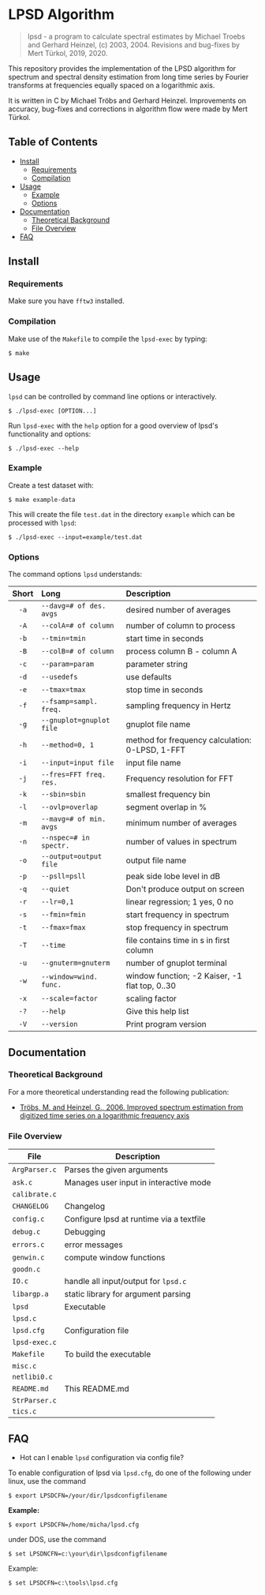 # LPSD Algorithm

> lpsd - a program to calculate spectral estimates by Michael Troebs  and
> Gerhard Heinzel, (c) 2003, 2004. Revisions and bug-fixes by Mert Türkol, 2019, 2020.

This repository provides the implementation of the LPSD algorithm for spectrum
and spectral density estimation from long time series by Fourier transforms at
frequencies equally spaced on a logarithmic axis.

It is written in C by Michael Tröbs and Gerhard Heinzel. 
Improvements on accuracy, bug-fixes and corrections in algorithm flow were made 
by Mert Türkol.


## Table of Contents

<!-- vim-markdown-toc GFM -->

* [Install](#install)
    * [Requirements](#requirements)
    * [Compilation](#compilation)
* [Usage](#usage)
    * [Example](#example)
    * [Options](#options)
* [Documentation](#documentation)
    * [Theoretical Background](#theoretical-background)
    * [File Overview](#file-overview)
* [FAQ](#faq)

<!-- vim-markdown-toc -->

## Install

### Requirements

Make sure you have `fftw3` installed.

### Compilation

Make use of the `Makefile` to compile the `lpsd-exec` by typing:

```
$ make
```

## Usage

`lpsd` can be controlled by command line options or interactively. 

```
$ ./lpsd-exec [OPTION...] 
```

Run `lpsd-exec` with the `help` option for a good overview of lpsd's
functionality and options:

```
$ ./lpsd-exec --help
```

### Example

Create a test dataset with:

```
$ make example-data
```

This will create the file `test.dat` in the directory `example` which can be
processed with `lpsd`:

```
$ ./lpsd-exec --input=example/test.dat
```

### Options

The command options `lpsd` understands:

| Short | Long                     | Description                                     |
| :---: | :----------------------- | :---------------------------------------------- |
| `-a`  | `--davg=# of des. avgs`  | desired number of averages                      |
| `-A`  | `--colA=# of column   `  | number of column to process                     |
| `-b`  | `--tmin=tmin          `  | start time in seconds                           |
| `-B`  | `--colB=# of column    ` | process column B - column A                     |
| `-c`  | `--param=param         ` | parameter string                                |
| `-d`  | `--usedefs             ` | use defaults                                    |
| `-e`  | `--tmax=tmax           ` | stop time in seconds                            |
| `-f`  | `--fsamp=sampl. freq.  ` | sampling frequency in Hertz                     |
| `-g`  | `--gnuplot=gnuplot file` | gnuplot file name                               |
| `-h`  | `--method=0, 1         ` | method for frequency calculation: 0-LPSD, 1-FFT |
| `-i`  | `--input=input file   `  | input file name                                 |
| `-j`  | `--fres=FFT freq. res.`  | Frequency resolution for FFT                    |
| `-k`  | `--sbin=sbin         `   | smallest frequency bin                          |
| `-l`  | `--ovlp=overlap       `  | segment overlap in %                            |
| `-m`  | `--mavg=# of min. avgs ` | minimum number of averages                      |
| `-n`  | `--nspec=# in spectr.`   | number of values in spectrum                    |
| `-o`  | `--output=output file `  | output file name                                |
| `-p`  | `--psll=psll         `   | peak side lobe level in dB                      |
| `-q`  | `--quiet          `      | Don't produce output on screen                  |
| `-r`  | `--lr=0,1         `      | linear regression; 1 yes, 0 no                  |
| `-s`  | `--fmin=fmin     `       | start frequency in spectrum                     |
| `-t`  | `--fmax=fmax      `      | stop frequency in spectrum                      |
| `-T`  | `--time          `       | file contains time in s in first column         |
| `-u`  | `--gnuterm=gnuterm  `    | number of gnuplot terminal                      |
| `-w`  | `--window=wind. func.`   | window function; -2 Kaiser, -1 flat top, 0..30  |
| `-x`  | `--scale=factor    `     | scaling factor                                  |
| `-?`  | `--help           `      | Give this help list                             |
| `-V`  | `--version    `          | Print program version                           |

## Documentation

### Theoretical Background

For a more theoretical understanding read the following publication:

  * [Tröbs, M. and Heinzel, G., 2006. Improved spectrum estimation from digitized time series on a logarithmic frequency axis](https://doi.org/10.1016/j.measurement.2005.10.010)

### File Overview

| File          | Description                              |
| ------------- | ---------------------------------------- |
| `ArgParser.c` | Parses the given arguments               |
| `ask.c`       | Manages user input in interactive mode   |
| `calibrate.c` |                                          |
| `CHANGELOG`   | Changelog                                |
| `config.c`    | Configure lpsd at runtime via a textfile |
| `debug.c`     | Debugging                                |
| `errors.c`    | error messages                           |
| `genwin.c`    | compute window functions                 |
| `goodn.c`     |                                          |
| `IO.c`        | handle all input/output for `lpsd.c`     |
| `libargp.a`   | static library for argument parsing      |
| `lpsd`        | Executable                               |
| `lpsd.c`      |                                          |
| `lpsd.cfg`    | Configuration file                       |
| `lpsd-exec.c` |                                          |
| `Makefile`    | To build the executable                  |
| `misc.c`      |                                          |
| `netlibi0.c`  |                                          |
| `README.md`   | This README.md                           |
| `StrParser.c` |                                          |
| `tics.c`      |                                          |

## FAQ

* Hot can I enable `lpsd` configuration via config file?

To enable configuration of lpsd via `lpsd.cfg`, do one of the following under
linux, use the command

```
$ export LPSDCFN=/your/dir/lpsdconfigfilename
```

**Example:**

```
$ export LPSDCFN=/home/micha/lpsd.cfg
```

under DOS, use the command

```
$ set LPSDNCFN=c:\your\dir\lpsdconfigfilename
```

Example:

```
$ set LPSDCFN=c:\tools\lpsd.cfg
```
